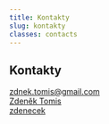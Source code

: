 ```yaml
---
title: Kontakty
slug: kontakty
classes: contacts
---
```

<div class="contact-list">
<h2>Kontakty</h2>
<div><a href="mailto:zdnek.tomis@gmail.com"><i class="fa fa-envelope fa-xl"></i><span>zdnek.tomis@gmail.com</span></a>
 <i class="fa fa-copy fa-md" onclick="navigator.clipboard.writeText('zdnek.tomis@gmail.com');"> </i>
</div>
<div><a href="https://www.linkedin.com/in/zden%C4%9Bk-tomis-2a9096242/"><i class="fab fa-linkedin fa-xl"></i><span>Zdeněk Tomis</span></a></div>
<div><a href="https://github.com/zdenecek"><i class="fab fa-github fa-xl"></i><span>zdenecek</span></a></div>
</div>

       